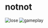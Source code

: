 # notnot

![lose](https://user-images.githubusercontent.com/62360515/110957569-c62d0080-835c-11eb-9eb6-1d02602c0259.png) ![gameplay](https://user-images.githubusercontent.com/62360515/110957360-97af2580-835c-11eb-89ec-0e166ffd7fe2.png)
